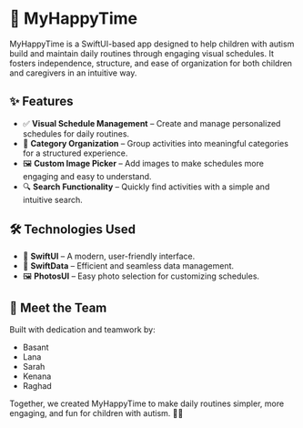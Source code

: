 # 🎉 MyHappyTime

MyHappyTime is a SwiftUI-based app designed to help children with autism build and maintain daily routines through engaging visual schedules. It fosters independence, structure, and ease of organization for both children and caregivers in an intuitive way.

## ✨ Features

- ✅ **Visual Schedule Management** – Create and manage personalized schedules for daily routines.
- 📂 **Category Organization** – Group activities into meaningful categories for a structured experience.
- 🖼️ **Custom Image Picker** – Add images to make schedules more engaging and easy to understand.
- 🔍 **Search Functionality** – Quickly find activities with a simple and intuitive search.

## 🛠 Technologies Used

- 🚀 **SwiftUI** – A modern, user-friendly interface.
- 💾 **SwiftData** – Efficient and seamless data management.
- 🖼️ **PhotosUI** – Easy photo selection for customizing schedules.

## 👥 Meet the Team

Built with dedication and teamwork by:

- Basant
- Lana
- Sarah
- Kenana
- Raghad

Together, we created MyHappyTime to make daily routines simpler, more engaging, and fun for children with autism. 🎨📅
